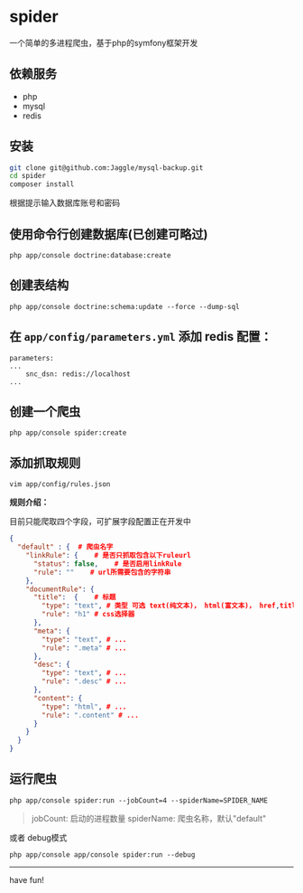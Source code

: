 spider
============

一个简单的多进程爬虫，基于php的symfony框架开发

## 依赖服务

- php
- mysql
- redis


## 安装

```bash
git clone git@github.com:Jaggle/mysql-backup.git
cd spider 
composer install
```

根据提示输入数据库账号和密码

## 使用命令行创建数据库(已创建可略过)

``
php app/console doctrine:database:create
``

## 创建表结构
 
```
php app/console doctrine:schema:update --force --dump-sql

```

## 在 `app/config/parameters.yml` 添加 redis 配置：

```
parameters:
...
    snc_dsn: redis://localhost
...

```

## 创建一个爬虫
```
php app/console spider:create
```

## 添加抓取规则

```
vim app/config/rules.json
```

**规则介绍：**

目前只能爬取四个字段，可扩展字段配置正在开发中

```json
{
  "default" : {  # 爬虫名字
    "linkRule": {    # 是否只抓取包含以下ruleurl
      "status": false,    # 是否启用linkRule
      "rule": ""    # url所需要包含的字符串
    },
    "documentRule": {
      "title":  {    # 标题
        "type": "text", # 类型 可选 text(纯文本)， html(富文本)， href,title等元素的属性
        "rule": "h1" # css选择器
      },
      "meta": {
        "type": "text", # ...
        "rule": ".meta" # ...
      },
      "desc": {
        "type": "text", # ...
        "rule": ".desc" # ...
      },
      "content": {
        "type": "html", # ...
        "rule": ".content" # ...
      }
    }
  }
}
```

## 运行爬虫
```
php app/console spider:run --jobCount=4 --spiderName=SPIDER_NAME
```

> jobCount: 启动的进程数量
> spiderName: 爬虫名称，默认"default"

或者 debug模式

```
php app/console app/console spider:run --debug
```


----


have fun!

